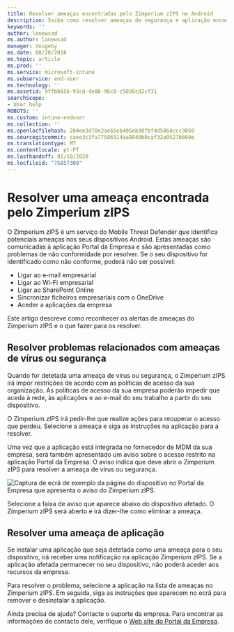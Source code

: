 ```yaml
---
title: Resolver ameaças encontradas pelo Zimperium zIPS no Android
description: Saiba como resolver ameaças de segurança e aplicação encontradas no seu dispositivo Android.
keywords: ''
author: lenewsad
ms.author: lanewsad
manager: dougeby
ms.date: 08/28/2018
ms.topic: article
ms.prod: ''
ms.service: microsoft-intune
ms.subservice: end-user
ms.technology: ''
ms.assetid: 9ffbb656-93cd-4e0b-96c0-c5038cd2cf31
searchScope:
- User help
ROBOTS: ''
ms.custom: intune-enduser
ms.collection: ''
ms.openlocfilehash: 204ee3d70e2ae65eb495eb30fbf4d5064ccc3050
ms.sourcegitcommit: caee3c3fa77586314aa8040b0caf32a0527b669e
ms.translationtype: MT
ms.contentlocale: pt-PT
ms.lasthandoff: 01/10/2020
ms.locfileid: "75857308"
---
```

# <a name="resolve-a-threat-found-by-zimperium-zips"></a>Resolver uma ameaça encontrada pelo Zimperium zIPS

O Zimperium zIPS é um serviço do Mobile Threat Defender que identifica potenciais ameaças nos seus dispositivos Android. Estas ameaças são comunicadas à aplicação Portal da Empresa e são apresentadas como problemas de não conformidade por resolver. Se o seu dispositivo for identificado como não conforme, poderá não ser possível:

* Ligar ao e-mail empresarial
* Ligar ao Wi-Fi empresarial
* Ligar ao SharePoint Online
* Sincronizar ficheiros empresariais com o OneDrive
* Aceder a aplicações da empresa

Este artigo descreve como reconhecer os alertas de ameaças do Zimperium zIPS e o que fazer para os resolver. 

## <a name="troubleshoot-virus-or-security-threat"></a>Resolver problemas relacionados com ameaças de vírus ou segurança  
Quando for detetada uma ameaça de vírus ou segurança, o Zimperium zIPS irá impor restrições de acordo com as políticas de acesso da sua organização. As políticas de acesso da sua empresa poderão impedir que aceda à rede, às aplicações e ao e-mail do seu trabalho a partir do seu dispositivo.  

O Zimperium zIPS irá pedir-lhe que realize ações para recuperar o acesso que perdeu. Selecione a ameaça e siga as instruções na aplicação para a resolver.

Uma vez que a aplicação está integrada no fornecedor de MDM da sua empresa, será também apresentado um aviso sobre o acesso restrito na aplicação Portal da Empresa. O aviso indica que deve abrir o Zimperium zIPS para resolver a ameaça de vírus ou segurança.  

  ![Captura de ecrã de exemplo da página do dispositivo no Portal da Empresa que apresenta o aviso do Zimperium zIPS.](./media/CP-lookout-virus-banner-1808.png)  

Selecione a faixa de aviso que aparece abaixo do dispositivo afetado. O Zimperium zIPS será aberto e irá dizer-lhe como eliminar a ameaça.  

## <a name="resolve-an-app-threat"></a>Resolver uma ameaça de aplicação

Se instalar uma aplicação que seja detetada como uma ameaça para o seu dispositivo, irá receber uma notificação na aplicação Zimperium zIPS. Se a aplicação afetada permanecer no seu dispositivo, não poderá aceder aos recursos da empresa.  

Para resolver o problema, selecione a aplicação na lista de ameaças no Zimperium zIPS. Em seguida, siga as instruções que aparecem no ecrã para remover e desinstalar a aplicação.    

Ainda precisa de ajuda? Contacte o suporte da empresa. Para encontrar as informações de contacto dele, verifique o [Web site do Portal da Empresa](https://go.microsoft.com/fwlink/?linkid=2010980). 
